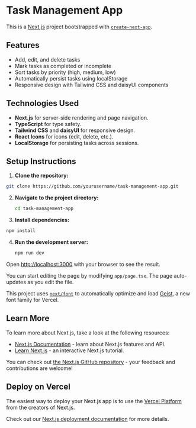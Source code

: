 # Task Management App

This is a [Next.js](https://nextjs.org) project bootstrapped with [`create-next-app`](https://nextjs.org/docs/app/api-reference/cli/create-next-app).

## Features

- Add, edit, and delete tasks
- Mark tasks as completed or incomplete
- Sort tasks by priority (high, medium, low)
- Automatically persist tasks using localStorage
- Responsive design with Tailwind CSS and daisyUI components

## Technologies Used

- **Next.js** for server-side rendering and page navigation.
- **TypeScript** for type safety.
- **Tailwind CSS** and **daisyUI** for responsive design.
- **React Icons** for icons (edit, delete, etc.).
- **LocalStorage** for persisting tasks across sessions.

## Setup Instructions

1. **Clone the repository:**
  ```bash
  git clone https://github.com/yourusername/task-management-app.git
  ```
2. **Navigate to the project directory:**
   ```bash
   cd task-management-app
   ```
3. **Install dependencies:**
  ```bash
  npm install
  ```
4. **Run the development server:**
   ```bash
   npm run dev
   ```

Open [http://localhost:3000](http://localhost:3000) with your browser to see the result.

You can start editing the page by modifying `app/page.tsx`. The page auto-updates as you edit the file.

This project uses [`next/font`](https://nextjs.org/docs/app/building-your-application/optimizing/fonts) to automatically optimize and load [Geist](https://vercel.com/font), a new font family for Vercel.

## Learn More

To learn more about Next.js, take a look at the following resources:

- [Next.js Documentation](https://nextjs.org/docs) - learn about Next.js features and API.
- [Learn Next.js](https://nextjs.org/learn) - an interactive Next.js tutorial.

You can check out [the Next.js GitHub repository](https://github.com/vercel/next.js) - your feedback and contributions are welcome!

## Deploy on Vercel

The easiest way to deploy your Next.js app is to use the [Vercel Platform](https://vercel.com/new?utm_medium=default-template&filter=next.js&utm_source=create-next-app&utm_campaign=create-next-app-readme) from the creators of Next.js.

Check out our [Next.js deployment documentation](https://nextjs.org/docs/app/building-your-application/deploying) for more details.
